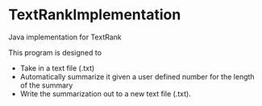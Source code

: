 # TextRankImplementation
Java implementation for TextRank

This program is designed to
- Take in a text file (.txt)
- Automatically summarize it given a user defined number for the length of the summary
- Write the summarization out to a new text file (.txt).
